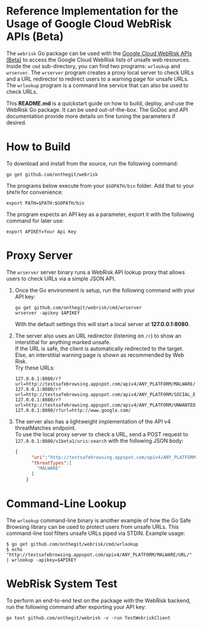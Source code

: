 # Reference Implementation for the Usage of Google Cloud WebRisk APIs (Beta)

The `webrisk` Go package can be used with the
[Google Cloud WebRisk APIs (Beta)](https://cloud.google.com/web-risk/)
to access the Google Cloud WebRisk lists of unsafe web resources. Inside the
`cmd` sub-directory, you can find two programs: `wrlookup` and `wrserver`. The
`wrserver` program creates a proxy local server to check URLs and a URL
redirector to redirect users to a warning page for unsafe URLs. The `wrlookup`
program is a command line service that can also be used to check URLs.

This **README.md** is a quickstart guide on how to build, deploy, and use the
WebRisk Go package. It can be used out-of-the-box. The GoDoc and API
documentation provide more details on fine tuning the parameters if desired.


# How to Build

To download and install from the source, run the following command:

```
go get github.com/onthegit/webrisk
```

The programs below execute from your `$GOPATH/bin` folder.
Add that to your `$PATH` for convenience:

```
export PATH=$PATH:$GOPATH/bin
```

The program expects an API key as a parameter, export it with the following
command for later use:

```
export APIKEY=Your Api Key
```

# Proxy Server

The `wrserver` server binary runs a WebRisk API lookup proxy that allows
users to check URLs via a simple JSON API.

1.	Once the Go environment is setup, run the following command with your API key:

	```
	go get github.com/onthegit/webrisk/cmd/wrserver
	wrserver -apikey $APIKEY
	```

	With the default settings this will start a local server at **127.0.0.1:8080**.

2.  The server also uses an URL redirector (listening on `/r`) to show an interstitial for anything marked unsafe.  
If the URL is safe, the client is automatically redirected to the target. Else, an interstitial warning page is shown as recommended by Web Risk.  
Try these URLs:

	```
	127.0.0.1:8080/r?url=http://testsafebrowsing.appspot.com/apiv4/ANY_PLATFORM/MALWARE/URL/
	127.0.0.1:8080/r?url=http://testsafebrowsing.appspot.com/apiv4/ANY_PLATFORM/SOCIAL_ENGINEERING/URL/
	127.0.0.1:8080/r?url=http://testsafebrowsing.appspot.com/apiv4/ANY_PLATFORM/UNWANTED_SOFTWARE/URL/
	127.0.0.1:8080/r?url=http://www.google.com/
	```

3.	The server also has a lightweight implementation of the API v4 threatMatches endpoint.  
To use the local proxy server to check a URL, send a POST request to `127.0.0.1:8080/v1beta1/uris:search` with the following JSON body:

	```json
	{
          "uri":"http://testsafebrowsing.appspot.com/apiv4/ANY_PLATFORM/MALWARE/URL/",
          "threatTypes":[
            "MALWARE"
          ]
        }
	```

# Command-Line Lookup

The `wrlookup` command-line binary is another example of how the Go Safe
Browsing library can be used to protect users from unsafe URLs. This
command-line tool filters unsafe URLs piped via STDIN. Example usage:

```
$ go get github.com/onthegit/webrisk/cmd/wrlookup
$ echo "http://testsafebrowsing.appspot.com/apiv4/ANY_PLATFORM/MALWARE/URL/" | wrlookup -apikey=$APIKEY
```


# WebRisk System Test
To perform an end-to-end test on the package with the WebRisk backend,
run the following command after exporting your API key:

```
go test github.com/onthegit/webrisk -v -run TestWebriskClient
```
